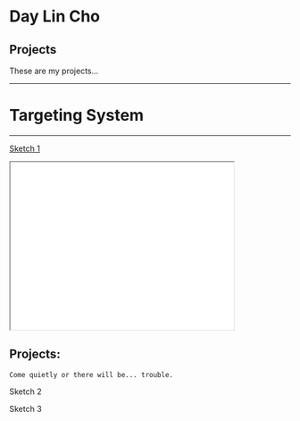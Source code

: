 # Day Lin Cho

## Projects

These are my projects...

---

# Targeting System

---

[Sketch 1](./sketch/)

<iframe src="./sketch/" width="400" height="300"></iframe>

## Projects:
    Come quietly or there will be... trouble.

Sketch 2

Sketch 3